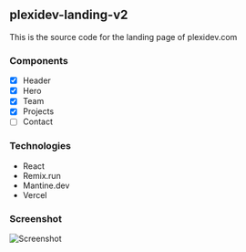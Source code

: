 ## plexidev-landing-v2

This is the source code for the landing page of plexidev.com

### Components

-   [x] Header
-   [x] Hero
-   [x] Team
-   [x] Projects
-   [ ] Contact

### Technologies

-   React
-   Remix.run
-   Mantine.dev
-   Vercel

### Screenshot

![Screenshot](https://fs.plexidev.org/api/plexidev-screenshot.jpg)
